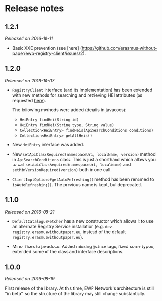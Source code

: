 Release notes
=============

1.2.1
-----

*Released on 2016-10-11*

 * Basic XXE prevention (see [here]
   (https://github.com/erasmus-without-paper/ewp-registry-client/issues/2).


1.2.0
-----

*Released on 2016-10-07*

 * `RegistryClient` interface (and its implementation) has been extended with
   new methods for searching and retrieving HEI attributes (as requested
   [here](https://github.com/erasmus-without-paper/ewp-registry-client/issues/1)).

   The following methods were added (details in javadocs):

   - `HeiEntry findHei(String id)`
   - `HeiEntry findHei(String type, String value)`
   - `Collection<HeiEntry> findHeis(ApiSearchConditions conditions)`
   - `Collection<HeiEntry> getAllHeis()`

 * New `HeiEntry` interface was added.

 * New `setApiClassRequired(namespaceUri, localName, version)` method in
   `ApiSearchConditions` class. This is just a shorthand which allows you to
   call `setApiClassRequired(namespaceUri, localName)` and
   `setMinVersionRequired(version)` both in one call.

 * `ClientImplOptions#getAutoRefreshing()` method has been renamed to
   `isAutoRefreshing()`. The previous name is kept, but deprecated.


1.1.0
-----

*Released on 2016-08-21*

 * `DefaultCatalogueFetcher` has a new constructor which allows it to use an
   alternate Registry Service installation (e.g.
   `dev-registry.erasmuswithoutpaper.eu`, instead of the default
   `registry.erasmuswithoutpaper.eu`).

 * Minor fixes to javadocs: Added missing `@since` tags, fixed some typos,
   extended some of the class and interface descriptions.


1.0.0
-----

*Released on 2016-08-19*

First release of the library. At this time, EWP Network's architecture is still
"in beta", so the structure of the library may still change substantially.
